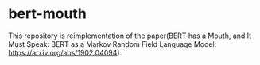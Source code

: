 # bert-mouth
This repository is reimplementation of the paper(BERT has a Mouth, and It Must Speak: BERT as a Markov Random Field Language Model: https://arxiv.org/abs/1902.04094).
